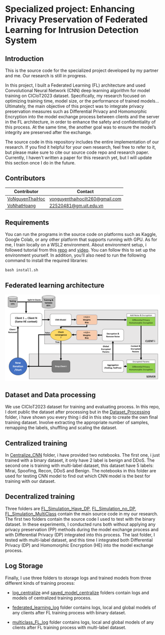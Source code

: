 # Specialized project: Enhancing Privacy Preservation of Federated Learning for Intrusion Detection System
## Introduction
This is the source code for the specialized project developed by my partner and me. Our research is still in progress. 

In this project, I built a Federated Learning (FL) architecture and used Convolutional Neural Network (CNN) deep learning algorithm for model training on CICIoT2023 dataset. Specifically, my research focused on optimizing training time, model size, or the performance of trained models... Ultimately, the main objective of this project was to integrate privacy preservation measures such as Differential Privacy and Homomorphic Encryption into the model exchange process between clients and the server in the FL architecture, in order to enhance the safety and confidentiality of this process. At the same time, the another goal was to ensure the model’s integrity are preserved after the exchange. 

The source code in this repository includes the entire implementation of our research. If you find it helpful for your own research, feel free to refer to it, but please make sure to cite our source code repo and research paper. Currently, I haven't written a paper for this research yet, but I will update this section once I do in the future.

## Contributors
| Contributor        | Contact  | 
| ------------------ | -------- | 
| [VoNguyenThaiHoc](https://github.com/HocVoNgThai) | [vonguyenthaihocilt260@gmail.com](mailto:vonguyenthaihocilt260@gmail.com) |
| [VoNhatHoang](https://github.com/VoNhtHoang) | [22520481@gm.uit.edu.vn](mailto:22520481@gm.uit.edu.vn) |

## Requirements
You can run the programs in the source code on platforms such as Kaggle, Google Colab, or any other platform that supports running with GPU. As for me, I train locally on a WSL2 environment. About environment setup, i followed tutorial from this [repo](https://github.com/mahbub-aumi/tensorflow-cuda-wsl-ubuntu24.04) and [video](https://youtu.be/VOJq98BLjb8?si=fHDSOZ6bB1XfUJlB). You can follow this to set up the environment yourself. In addition, you’ll also need to run the following command to install the required libraries:
```
bash install.sh
```
## Federated learning architecture
![Architecture](./image.png)

## Dataset and Data processing
We use CICIoT2023 dataset for training and evaluating process. In this repo, I dont public the dataset after processing but in the [Dataset_Processing](https://github.com/HocVoNgThai/Enhancing-Privacy-Preservation-of-Federated-Learning-for-Intrusion-Detection-System/tree/main/Dataset_Processing) folder, i have shown you every thing i did in this step to create the own final training dataset. Involve extracting the appropriate number of samples, remapping the labels, shuffling and scaling the dataset. 

## Centralized training
In [Centralize_CNN](https://github.com/HocVoNgThai/Enhancing-Privacy-Preservation-of-Federated-Learning-for-Intrusion-Detection-System/tree/main/Centralize_CNN) folder, i have provided two notebooks. The first one, i just trained with a binary dataset, it only have 2 label is benign and DDoS. The second one is training with multi-label dataset, this dataset have 5 labels: Mirai, Spoofing, Recon, DDoS and Benign. The notebooks in this folder are used for testing CNN model to find out which CNN model is the best for training with our dataset.

## Decentralized training
Three folders are [FL_Simulation_Have_DP](https://github.com/HocVoNgThai/Enhancing-Privacy-Preservation-of-Federated-Learning-for-Intrusion-Detection-System/tree/main/FL_Simulation_Have_DP), [FL_Simulation_no_DP](https://github.com/HocVoNgThai/Enhancing-Privacy-Preservation-of-Federated-Learning-for-Intrusion-Detection-System/tree/main/FL_Simulation_No_PP), [FL_Simulation_MultiClass](https://github.com/HocVoNgThai/Enhancing-Privacy-Preservation-of-Federated-Learning-for-Intrusion-Detection-System/tree/main/FL_Simulation_MultiClass) contain the main source code in my our research. The first two folders contain the source code I used to test with the binary dataset. In these experiments, I conducted runs both without applying any privacy preservation (PP) methods during the model exchange process and with Differential Privacy (DP) integrated into this process. The last folder, I tested with multi-label dataset, and this time I integrated both Differential Privacy (DP) and Homomorphic Encryption (HE) into the model exchange process.

## Log Storage
Finally, I use three folders to storage logs and trained models from three different kinds of training process:

- [log_centralize](https://github.com/HocVoNgThai/Enhancing-Privacy-Preservation-of-Federated-Learning-for-Intrusion-Detection-System/tree/main/log_centralize) and [saved_model_centralize](https://github.com/HocVoNgThai/Enhancing-Privacy-Preservation-of-Federated-Learning-for-Intrusion-Detection-System/tree/main/saved_model_centralize) folders contain logs and models of centralized training process.

- [federated_learning_log](https://github.com/HocVoNgThai/Enhancing-Privacy-Preservation-of-Federated-Learning-for-Intrusion-Detection-System/tree/main/federated_learning_log) folder contains logs, local and global models of any clients after FL training process with binary dataset.

- [multiclass_FL_log](https://github.com/HocVoNgThai/Enhancing-Privacy-Preservation-of-Federated-Learning-for-Intrusion-Detection-System/tree/main/multiclass_FL_log) folder contains logs, local and global models of any clients after FL training process with multi-label dataset.
